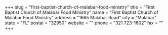 +++
slug = "first-baptist-church-of-malabar-food-ministry"
title = "First Baptist Church of Malabar Food Ministry"
name = "First Baptist Church of Malabar Food Ministry"
address = "1665 Malabar Road"
city = "Malabar"
state = "FL"
postal = "32950"
website = ""
phone = "321 723-1602"
fax = ""
+++
